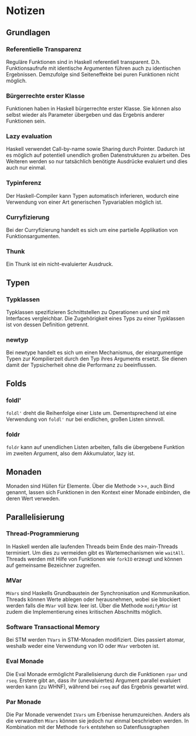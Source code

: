 # Notizen

## Grundlagen

### Referentielle Transparenz

Reguläre Funktionen sind in Haskell referentiell transparent.
D.h. Funktionsaufrufe mit identische Argumenten führen auch zu identischen Ergebnissen.
Demzufolge sind Seiteneffekte bei puren Funktionen nicht möglich.

### Bürgerrechte erster Klasse

Funktionen haben in Haskell bürgerrechte erster Klasse.
Sie können also selbst wieder als Parameter übergeben und das Ergebnis anderer Funktionen sein.

### Lazy evaluation

Haskell verwendet Call-by-name sowie Sharing durch Pointer.
Dadurch ist es möglich auf potentiell unendlich großen Datenstrukturen zu arbeiten.
Des Weiteren werden so nur tatsächlich benötigte Ausdrücke evaluiert und dies auch nur einmal.

### Typinferenz

Der Haskell-Compiler kann Typen automatisch inferieren, wodurch eine Verwendung von einer Art generischen Typvariablen möglich ist.

### Curryfizierung

Bei der Curryfizierung handelt es sich um eine partielle Applikation von Funktionsargumenten.

### Thunk

Ein Thunk ist ein nicht-evaluierter Ausdruck.

## Typen

### Typklassen

Typklassen spezifizieren Schnittstellen zu Operationen und sind mit Interfaces vergleichbar.
Die Zugehörigkeit eines Typs zu einer Typklassen ist von dessen Definition getrennt.

### newtyp

Bei newtype handelt es sich um einen Mechanismus, der einargumentige Typen zur Kompilierzeit durch den Typ ihres Arguments ersetzt.
Sie dienen damit der Typsicherheit ohne die Performanz zu beeinflussen.

## Folds

### foldl'

`foldl'` dreht die Reihenfolge einer Liste um.
Dementsprechend ist eine Verwendung von `foldl'` nur bei endlichen, großen Listen sinnvoll.

### foldr

`foldr` kann auf unendlichen Listen arbeiten, falls die übergebene Funktion im zweiten Argument, also dem Akkumulator, lazy ist.

## Monaden

Monaden sind Hüllen für Elemente.
Über die Methode >>=, auch Bind genannt, lassen sich Funktionen in den Kontext einer Monade einbinden, die deren Wert verweden.

## Parallelisierung

### Thread-Programmierung

In Haskell werden alle laufenden Threads beim Ende des main-Threads terminiert.
Um dies zu vermeiden gibt es Wartemechanismen wie `waitAll`.
Threads werden mit Hilfe von Funktionen wie `forkIO` erzeugt und können auf gemeinsame Bezeichner zugreifen.

### MVar

`MVars` sind Haskells Grundbaustein der Synchronisation und Kommunikation.
Threads können Werte ablegen oder herausnehmen, wobei sie blockiert werden falls die `MVar` voll bzw. leer ist.
Über die Methode `modifyMVar` ist zudem die Implementierung eines kritischen Abschnitts möglich.

### Software Transactional Memory

Bei STM werden `TVars` in STM-Monaden modifiziert.
Dies passiert atomar, weshalb weder eine Verwendung von IO oder `MVar` verboten ist.

### Eval Monade

Die Eval Monade ermöglicht Parallelisierung durch die Funktionen `rpar` und `rseq`.
Erstere gibt an, dass ihr (unevaluiertes) Argument parallel evaluiert werden kann (zu WHNF), während bei `rseq` auf das Ergebnis gewartet wird.

### Par Monade

Die Par Monade verwendet `IVars` um Erbenisse herumzureichen.
Anders als die verwandten `MVars` können sie jedoch nur einmal beschrieben werden.
In Kombination mit der Methode `fork` entstehen so Datenflussgraphen